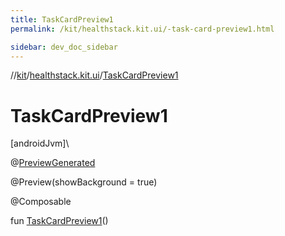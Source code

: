 ```yaml
---
title: TaskCardPreview1
permalink: /kit/healthstack.kit.ui/-task-card-preview1.html

sidebar: dev_doc_sidebar
---
```

//[kit](../../index.html)/[healthstack.kit.ui](index.html)/[TaskCardPreview1](-task-card-preview1.html)



# TaskCardPreview1



[androidJvm]\




@[PreviewGenerated](../healthstack.kit.annotation/-preview-generated/index.html)



@Preview(showBackground = true)



@Composable



fun [TaskCardPreview1](-task-card-preview1.html)()





